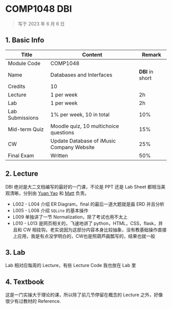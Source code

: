 # COMP1048 DBI

>   写于 2023 年 6 月 6 日

## 1. Basic Info

| Title           | Content                                   | Remark           |
| --------------- | ----------------------------------------- | ---------------- |
| Module Code     | COMP1048                                  |                  |
| Name            | Databases and Interfaces                  | **DBI** in short |
| Credits         | 10                                        |                  |
| Lecture         | 1 per week                                | 2h               |
| Lab             | 1 per week                                | 2h               |
| Lab Submissions | 1% per week, 10 in total                  | 10%              |
| Mid-term Quiz   | Moodle quiz, 10 multichoice questions     | 15%              |
| CW              | Update Database of iMusic Company Website | 25%              |
| Final Exam      | Written                                   | 50%              |

## 2. Lecture

DBI 绝对是大二文档编写的最好的一门课，不论是 PPT 还是 Lab Sheet 都相当美观清晰，分别由 [Yuan Yao](https://research.nottingham.edu.cn/en/persons/yuan-yao) 和 [Matt](https://research.nottingham.edu.cn/en/persons/matthew-pike) 负责。

-   L002 - L004 介绍 ER Diagram，final 的最后一道大题就是画 ERD 并且分析
-   L005 - L008 介绍 `SQLite` 的基本操作
-   L009 单独讲了一节 Normalization，除了考试也用不太上
-   L010 - L013 是网页相关的，飞速地讲了 python，HTML，CSS，flask，并且和 CW 相挂钩，老实说因为这部分内容本身比较抽象，没有教基础操作直接上应用，我是有点没学明白的，CW也是照葫芦画瓢写的，结果也就一般

## 3. Lab

Lab 相对应每周的 Lecture，有些 Lecture Code 我也放在 Lab 里

## 4. Textbook

这是一门实操大于理论的课，所以除了前几节停留在概念的 Lecture 之外，好像很少有过教材的 Reference.
